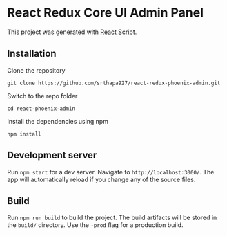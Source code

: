 # React Redux Core UI Admin Panel

This project was generated with [React Script](https://www.npmjs.com/package/react-scripts).

## Installation

Clone the repository

    git clone https://github.com/srthapa927/react-redux-phoenix-admin.git

Switch to the repo folder

    cd react-phoenix-admin

Install the dependencies using npm

    npm install

## Development server

Run `npm start` for a dev server. Navigate to `http://localhost:3000/`. The app will automatically reload if you change any of the source files.


## Build

Run `npm run build` to build the project. The build artifacts will be stored in the `build/` directory. Use the `-prod` flag for a production build.